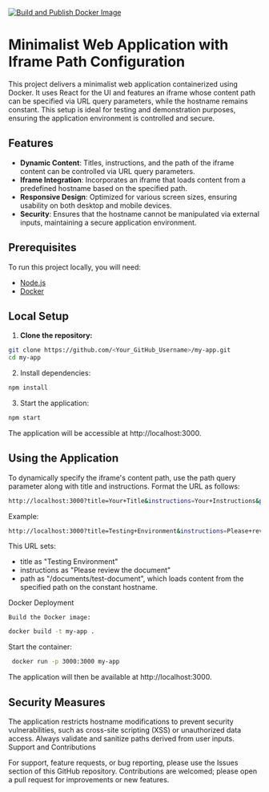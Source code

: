 [![Build and Publish Docker Image](https://github.com/appreciated/survey-ui-prototype-wrapper/actions/workflows/docker-publish.yml/badge.svg)](https://github.com/appreciated/survey-ui-prototype-wrapper/actions/workflows/docker-publish.yml)

# Minimalist Web Application with Iframe Path Configuration

This project delivers a minimalist web application containerized using Docker. It uses React for the UI and features an iframe whose content path can be specified via URL query parameters, while the hostname remains constant. This setup is ideal for testing and demonstration purposes, ensuring the application environment is controlled and secure.

## Features

- **Dynamic Content**: Titles, instructions, and the path of the iframe content can be controlled via URL query parameters.
- **Iframe Integration**: Incorporates an iframe that loads content from a predefined hostname based on the specified path.
- **Responsive Design**: Optimized for various screen sizes, ensuring usability on both desktop and mobile devices.
- **Security**: Ensures that the hostname cannot be manipulated via external inputs, maintaining a secure application environment.

## Prerequisites

To run this project locally, you will need:

- [Node.js](https://nodejs.org/)
- [Docker](https://www.docker.com/)

## Local Setup

1. **Clone the repository:**
```bash
git clone https://github.com/<Your_GitHub_Username>/my-app.git
cd my-app
```
2. Install dependencies:

```bash
npm install
```

3. Start the application:

```bash
npm start
```
The application will be accessible at http://localhost:3000.

## Using the Application

To dynamically specify the iframe's content path, use the path query parameter along with title and instructions. Format the URL as follows:

```bash
http://localhost:3000?title=Your+Title&instructions=Your+Instructions&path=/your-path
```

Example:
```bash
http://localhost:3000?title=Testing+Environment&instructions=Please+review+the+document&path=/documents/test-document
```

This URL sets:
- title as "Testing Environment"
- instructions as "Please review the document"
- path as "/documents/test-document", which loads content from the specified path on the constant hostname.

Docker Deployment

    Build the Docker image:

```bash
docker build -t my-app .
```

Start the container:

```bash
 docker run -p 3000:3000 my-app
```

The application will then be available at http://localhost:3000.

## Security Measures

The application restricts hostname modifications to prevent security vulnerabilities, such as cross-site scripting (XSS) or unauthorized data access. Always validate and sanitize paths derived from user inputs.
Support and Contributions

For support, feature requests, or bug reporting, please use the Issues section of this GitHub repository. Contributions are welcomed; please open a pull request for improvements or new features.
